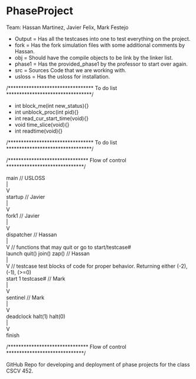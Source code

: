PhaseProject
===

Team: Hassan Martinez, Javier Felix, Mark Festejo

* Output  = Has all the testcases into one to test everything on the project.  
* fork    = Has the fork simulation files with some additional comments by Hassan.  
* obj     = Should have the compile objects to be link by the linker list.  
* phase1  = Has the provided_phase1 by the professor to start over again.  
* src     = Sources Code that we are working with.  
* usloss  = Has the usloss for installation.  

/********************************* To do list *********************************/  

* int block_me(int new_status){}
* int unblock_proc(int pid){}
* int read_cur_start_time(void){}
* void time_slice(void){}
* int readtime(void){}

/********************************* To do list *********************************/  

/******************************* Flow of control ******************************/  
  
main        // USLOSS  
  |  
  V  
startup     // Javier  
  |  
  V  
fork1       // Javier  
  |  
  V  
dispatcher  // Hassan  
  |  
  V         // functions that may quit or go to start/testcase#  
launch      quit()    join()    zap()                             // Hassan  
  |  
  V         // testcase test blocks of code for proper behavior. Returning either (-2), (-1), (>=0)  
start 1     testcase#   // Mark  
  |  
  V  
sentinel                // Mark      
  |  
  V  
deadclock   halt(1)   halt(0)     
  |  
  V  
finish  

/******************************* Flow of control ******************************/  

GitHub Repo for developing and deployment of phase projects for the class CSCV 452.  
